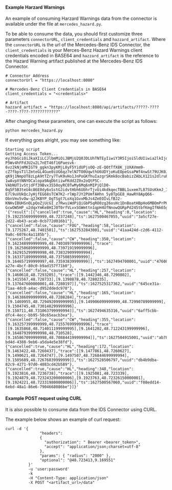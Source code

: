 #### Example Harzard Warnings

An example of consuming Harzard Warnings data from the connector is available under the file at ```mercedes_hazard.py```.

To be able to consume the data, you should first customize three parameters ```connectorURL```,  ```client_credentials``` and ```hazzard_artifact```.
Where the ```connectorURL``` is the url of the Mercedes-Benz IDS Connector,  the ```client_credentials``` is your Merces-Benz Hazard Warnings client credentials encoded in BASE64 and ```hazzard_artifact``` is the reference to the Hazard Warning artifact published at the Mercedes-Benz IDS Connector.

```
# Connector Address
connectorUrl = "https://localhost:8080"

# Mercedes-Benz Client Credentials in BASE64
client_credentials = "<credentials>"

# Artifact
hazzard_artifact = "https://localhost:8080/api/artifacts/?????-????-????-????-????????????"
```

After changing these parameters, one can execute the script as follows:

```
python mercedes_hazard.py
```

If everything goes alright, you may see something like:

```
Starting script
Getting Access Token...
eyJhbGciOiJkaXIiLCJlbmMiOiJBMjU2Q0JDLUhTNTEyIiwiY3R5IjoiSldUIiwia2lkIjoiQ0lBTVNZTSIsInBpLmF0bSI6Imh4M2UifQ..sVe1ZBe0tyNYa9d1KEregw.g4rHllvScWuN1ronWcv25TLv-P5Wv4hFFdJU2u2L7nET46f16Paesvk-6vz2kNjmMKIGT9_ggkn3pyKMjL8yF5YidUPjsOQ-zE-QOtTfX8K_jUXAVmm9-cZ7fbpsT1lZmteGL4Gue0iUG6qz7elN7TO0UqwthU6UDYjoKuEOpeGsaPWf4nwSt79UJK0JqrddHA_Tz7-qK9j1NmpUT8zLpA9tTZry7TvK9vHo1JnPoGKfhuIazgrSKmk8ocBabizZAbLX121s2dlruP4ZlQSv8DK-1wAvpXtNNYOCalopa9AqDbtiiwFKdd2Z0x2oQtP5C-VAbNUT1vStjdFf39Bvx3550oyRC0TwMy6Mq6nMIPjQlD0-0q5F5B3teU4c86E0dy6xSstGJidvtHbh6UbhrTjvUi4kdkqecTBBL1uxem7L87SUsKkmJ_IbGAbcAteF0O-E7l9uVUkQcJyHjfEG68sTCW7K2-rlWp7JY2PUmfAHhn_5y8TpGE8_HawRY8ApQ66-ObnVmv5vOw-q2JKBYP_OgTSgt7LoXq1GvxMbJs4ZeEOIvLfBJ2-KNHvIBUHSnOLpQoZjUcGI_z7RwuiWdPiQiGbP5qRO0zg26osHc1DnBoatHBpHo6MBOmPrPKQxrT8KIwVqvh9svcnPQ82sGGifrb2pWeslEv1xAEeY4SccF5F2bTy-GcwOW5HP_u2dqxYmKe8HIJ0T0rfVLvxSGWmttn1qpH4UfNnowQGRpPd245tbfKmgIfNk65gnUJVM.H0PWJpx5EO3hyHIh1vkUYzVhJgkYRyyNoVGlutcPjK4
'{"result":[{"cancelled":true,"cause":"HL","heading":0,"location":[9.192255699999999,48.7237248],"ts":1627500467055,"uuid":"3a5cf27e-2d22-4b43-acab-0cb772d016b1"},{"cancelled":false,"cause":"FOG","heading":58,"location":[9.1775267,48.7401501],"ts":1627532843001,"uuid":"41aa424d-c2d6-4112-9a8c-6076c4a1185b"},{"cancelled":false,"cause":"CW","heading":350,"location":[9.162348999999999,48.740389799999996],"trace":[[9.162506899999999,48.739719199999996],[9.162915299999998,48.738329099999994],[9.163371899999998,48.73750859999999],[9.164657199999997,48.73593839999999]],"ts":1627494700001,"uuid":"47608812-a27e-4bcf-80c0-b9ad157f71b0"},{"cancelled":false,"cause":"HL","heading":257,"location":[9.1460618,48.7293205],"trace":[[9.1442346,48.7290802],[9.1415567,48.728733],[9.1398878,48.7280235],[9.137647600000001,48.7280197]],"ts":1627525317362,"uuid":"645ce31a-71aa-4dc0-a4ac-d952ddedc970"},{"cancelled":false,"cause":"HL","heading":165,"location":[9.146386099999999,48.7288284],"trace":[[9.1469955,48.729492099999995],[9.149906099999999,48.72990789999999],[9.1504745,48.730148299999996],[9.150711,48.731063799999994]],"ts":1627494635316,"uuid":"6aff5cbb-dfc4-4ecc-bb95-50c65eacb3ea"},{"cancelled":false,"cause":"CW","heading":355,"location":[9.163257399999999,48.715576999999996],"trace":[[9.1635868,48.714011199999995],[9.1641202,48.712243199999996],[9.164879399999998,48.710528],[9.165867099999998,48.708844199999994]],"ts":1627504915001,"uuid":"ab78d562-bd4d-4388-9eb6-a5da4e5e38fd"},{"cancelled":true,"cause":"HL","heading":172,"location":[9.1463422,48.7260437],"trace":[[9.1477861,48.7260627],[9.1490621,48.7264747],[9.1497507,48.726844699999994],[9.1505689,48.72676839999999]],"ts":1627528506797,"uuid":"db4b9dba-82c9-4271-97d0-4083cd42b589"},{"cancelled":true,"cause":"HL","heading":348,"location":[9.1923816,48.7236738],"trace":[[9.1925081,48.723339],[9.1924879,48.723243200000006],[9.1923763,48.72326150000001],[9.1924221,48.723319800000006]],"ts":1627500567060,"uuid":"f08edd14-6ebd-48a1-86e6-7904668086be"}]}'
```

#### Example POST request using CURL

It is also possible to consume data from the IDS Connector using CURL.

The example below shows an example of curl request:

```
curl -d '{ 
               "headers": 
               { 
                 "authorization": " Bearer <bearer_token>", 
                 "accept": "application/json;charset=utf-8" 
               }, 
               "params": { "radius": "2000" }, 
               "optional": "@48.723413,9.169551" 
          }' 
          -u 'user:password' 
          -k  
          -H "Content-Type: application/json" 
          -X POST "<artifact_url>/data"
```
